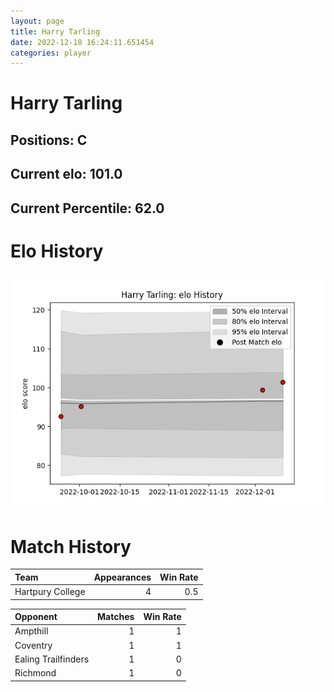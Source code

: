 ```yaml
---  
layout: page  
title: Harry Tarling  
date: 2022-12-18 16:24:11.651454  
categories: player  
---
```

# Harry Tarling

## Positions: C

## Current elo: 101.0

## Current Percentile: 62.0

# Elo History


![elo history](history_HarryTarling.png)
# Match History


| Team             |   Appearances |   Win Rate |
|:-----------------|--------------:|-----------:|
| Hartpury College |             4 |        0.5 |

| Opponent            |   Matches |   Win Rate |
|:--------------------|----------:|-----------:|
| Ampthill            |         1 |          1 |
| Coventry            |         1 |          1 |
| Ealing Trailfinders |         1 |          0 |
| Richmond            |         1 |          0 |